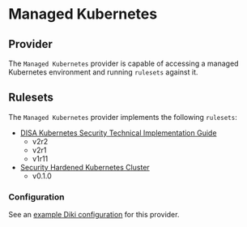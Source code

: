 # Managed Kubernetes

## Provider

The `Managed Kubernetes` provider is capable of accessing a managed Kubernetes environment and running `rulesets` against it.

## Rulesets

The `Managed Kubernetes` provider implements the following `rulesets`:
- [DISA Kubernetes Security Technical Implementation Guide](../rulesets/disa-k8s-stig/ruleset.md)
    - v2r2
    - v2r1
    - v1r11
- [Security Hardened Kubernetes Cluster](../rulesets/security-hardened-k8s/ruleset.md)
    - v0.1.0

### Configuration

See an [example Diki configuration](../../example/config/managedk8s.yaml) for this provider.
